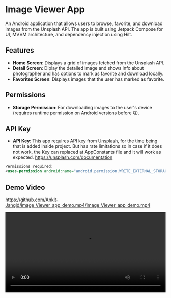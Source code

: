 # Image Viewer App

An Android application that allows users to browse, favorite, and download images from the Unsplash API.
The app is built using Jetpack Compose for UI, MVVM architecture, and dependency injection using Hilt.

## Features
- **Home Screen**: Displays a grid of images fetched from the Unsplash API.
- **Detail Screen**: Diplay the detailed image and shows info about photographer and has options to mark as favorite and download locally.
- **Favorites Screen**: Displays images that the user has marked as favorite.

 

## Permissions

- **Storage Permission**: For downloading images to the user's device (requires runtime permission on Android versions before Q).

## API Key
 - **API Key**: This app requires API key from Unsplash, for the time being that is added inside project.
 But has rate limitations so in case if it does not work, the Key can replaced at AppConstants file and it will 
 work as expected.
 https://unsplash.com/documentation



```xml
Permissions required:
<uses-permission android:name="android.permission.WRITE_EXTERNAL_STORAGE" />
```
## Demo Video

<!-- https://github.com/your-username/your-repo-name/assets/your-user-id/demo.mp4 -->
https://github.com/Ankit-Jangid/image_Viewer_app_demo.mp4/image_Viewer_app_demo.mp4

<video src="demo.mp4" controls width="100%" />
